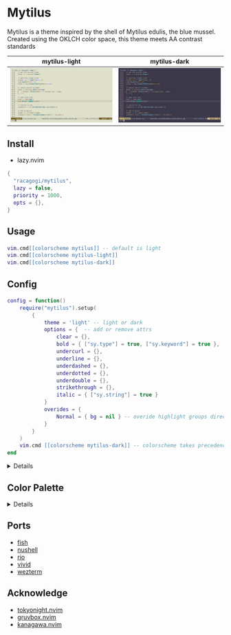 # Mytilus

Mytilus is a theme inspired by the shell of Mytilus edulis, the blue mussel.
Created using the OKLCH color space,
this theme meets AA contrast standards

|mytilus-light|mytilus-dark|
|---|---|
|![mytilus-light](./asset/mytilus-light.png)|![mytilus-dark](./asset/mytilus-dark.png)|

## Install
		
- lazy.nvim

```lua
{
  "racagogi/mytilus",
  lazy = false,
  priority = 1000,
  opts = {},
}
```
## Usage
		
```lua
vim.cmd[[colorscheme mytilus]] -- default is light
vim.cmd[[colorscheme mytilus-light]]
vim.cmd[[colorscheme mytilus-dark]]
```

## Config	
			
```lua
config = function()
	require("mytilus").setup(
		{
			theme = 'light' -- light or dark
			options = {  -- add or remove attrs
				clear = {},
				bold = { ["sy.type"] = true, ["sy.keyword"] = true },
				undercurl = {},
				underline = {},
				underdashed = {},
				underdotted = {},
				underdouble = {},
				strikethrough = {},
				italic = { ["sy.string"] = true }
			}
			overides = { 
				Normal = { bg = nil } -- overide highlight groups directly
			}
		}
	)
	vim.cmd [[colorscheme mytilus-dark]] -- colorscheme takes precedence over theme
end
```
<details>

## light colors

| | hex | rgb | OKlab |
|---|---|---|
| d0_black | #35343F | [53.42, 51.63, 63.0] |  [0.33, 0.01, -0.02] |
| d0_white | #35372B | [53.3, 54.57, 42.82] |  [0.33, -0.01, 0.02] |
| d1_black | #3B3944 | [58.55, 56.75, 68.3] |  [0.35, 0.01, -0.02] |
| d1_white | #3A3C30 | [58.43, 59.73, 47.83] |  [0.35, -0.01, 0.02] |
| d2_black | #403E4A | [63.76, 61.95, 73.66] |  [0.37, 0.01, -0.02] |
| d2_white | #404135 | [63.63, 64.97, 52.92] |  [0.37, -0.01, 0.02] |
| d3_black | #45434F | [69.04, 67.21, 79.08] |  [0.39, 0.01, -0.02] |
| d3_white | #45463A | [68.91, 70.27, 58.08] |  [0.39, -0.01, 0.02] |
| d1_red | #502F39 | [80.0, 47.22, 57.36] |  [0.35, 0.05, 0.0] |
| d1_orange | #503224 | [80.34, 49.93, 36.18] |  [0.35, 0.04, 0.04] |
| d1_yellow | #45391A | [68.62, 57.31, 25.74] |  [0.35, 0.0, 0.05] |
| d1_chartreuse | #2F4026 | [47.06, 64.41, 37.5] |  [0.35, -0.04, 0.04] |
| d1_green | #17433B | [23.25, 67.02, 59.43] |  [0.35, -0.05, 0.0] |
| d1_cyan | #19404E | [25.06, 63.94, 78.13] |  [0.35, -0.04, -0.04] |
| d1_blue | #303955 | [48.25, 57.17, 84.85] |  [0.35, -0.0, -0.05] |
| d1_purple | #44324D | [68.39, 50.45, 76.52] |  [0.35, 0.04, -0.04] |
| d3_red | #633443 | [99.08, 52.06, 67.39] |  [0.39, 0.07, 0.0] |
| d3_orange | #643824 | [99.67, 55.97, 35.74] |  [0.39, 0.05, 0.05] |
| d3_yellow | #544310 | [83.56, 66.95, 16.36] |  [0.39, 0.0, 0.07] |
| d3_chartreuse | #344D26 | [52.19, 77.28, 37.6] |  [0.39, -0.05, 0.05] |
| d3_green | #025146 | [1.98, 80.98, 70.38] |  [0.39, -0.07, 0.0] |
| d3_cyan | #094C61 | [9.33, 76.43, 97.09] |  [0.39, -0.05, -0.05] |
| d3_blue | #36436B | [54.37, 66.63, 106.62] |  [0.39, -0.0, -0.07] |
| d3_purple | #53395F | [83.09, 56.94, 94.73] |  [0.39, 0.05, -0.05] |
| v0_black | #EEECFB | [238.41, 236.31, 251.2] |  [0.95, 0.01, -0.02] |
| v0_white | #EEF0E1 | [238.26, 240.12, 225.07] |  [0.95, -0.01, 0.02] |
| v1_black | #E1DEF7 | [225.36, 221.55, 247.26] |  [0.91, 0.01, -0.03] |
| v1_white | #E1E4CA | [225.09, 228.15, 201.93] |  [0.91, -0.01, 0.03] |
| v2_black | #D4D1EA | [212.3, 208.51, 233.93] |  [0.87, 0.01, -0.03] |
| v2_white | #D4D7BD | [212.03, 215.04, 189.1] |  [0.87, -0.01, 0.03] |
| v3_black | #BEBAD3 | [189.8, 186.06, 210.94] |  [0.8, 0.01, -0.03] |
| v3_white | #BEC0A7 | [189.54, 192.46, 167.01] |  [0.8, -0.01, 0.03] |
| v2_red | #F7C4D2 | [246.89, 196.47, 210.45] |  [0.87, 0.06, 0.0] |
| v2_orange | #F7C9B4 | [247.1, 200.62, 180.18] |  [0.87, 0.04, 0.04] |
| v2_yellow | #E3D3A8 | [227.46, 211.22, 167.69] |  [0.87, 0.0, 0.06] |
| v2_chartreuse | #C4DEB6 | [195.63, 221.69, 182.28] |  [0.87, -0.04, 0.04] |
| v2_green | #A9E2D6 | [169.48, 225.77, 213.58] |  [0.87, -0.06, 0.0] |
| v2_cyan | #AADDF2 | [170.31, 221.33, 242.25] |  [0.87, -0.04, -0.04] |
| v2_blue | #C5D3FD | [196.61, 211.16, 252.8] |  [0.87, -0.0, -0.06] |
| v2_purple | #E3C9F0 | [227.46, 200.97, 239.93] |  [0.87, 0.04, -0.04] |


### contrast

| | v0_black | v0_white | v1_black | v1_white | v2_black | v2_white |
|---|---|---|---|---|---|---|
| d0_black | 10.57 | 10.65 | 9.33 | 9.46 | 8.23 | 8.34 |
| d0_white | 10.48 | 10.55 | 9.25 | 9.37 | 8.15 | 8.26 |
| d1_black | 9.78 | 9.86 | 8.64 | 8.75 | 7.61 | 7.72 |
| d1_white | 9.69 | 9.76 | 8.55 | 8.67 | 7.54 | 7.64 |
| d2_black | 9.03 | 9.1 | 7.97 | 8.08 | 7.03 | 7.12 |
| d2_white | 8.94 | 9.01 | 7.89 | 8.0 | 6.96 | 7.05 |
| d3_black | 8.31 | 8.38 | 7.34 | 7.44 | 6.47 | 6.56 |
| d3_white | 8.23 | 8.29 | 7.27 | 7.36 | 6.4 | 6.49 |
| d1_red | 9.98 | 10.06 | 8.81 | 8.93 | 7.77 | 7.87 |
| d1_orange | 9.91 | 9.98 | 8.75 | 8.86 | 7.71 | 7.81 |
| d1_yellow | 9.74 | 9.81 | 8.6 | 8.71 | 7.58 | 7.68 |
| d1_chartreuse | 9.56 | 9.63 | 8.44 | 8.55 | 7.44 | 7.54 |
| d1_green | 9.49 | 9.56 | 8.38 | 8.49 | 7.39 | 7.49 |
| d1_cyan | 9.6 | 9.67 | 8.47 | 8.58 | 7.47 | 7.57 |
| d1_blue | 9.79 | 9.86 | 8.64 | 8.76 | 7.62 | 7.72 |
| d1_purple | 9.94 | 10.02 | 8.78 | 8.89 | 7.74 | 7.84 |
| d3_red | 8.59 | 8.65 | 7.58 | 7.68 | 6.68 | 6.77 |
| d3_orange | 8.5 | 8.56 | 7.5 | 7.6 | 6.61 | 6.7 |
| d3_yellow | 8.29 | 8.35 | 7.31 | 7.41 | 6.45 | 6.53 |
| d3_chartreuse | 8.06 | 8.12 | 7.11 | 7.21 | 6.27 | 6.35 |
| d3_green | 7.97 | 8.03 | 7.04 | 7.13 | 6.2 | 6.29 |
| d3_cyan | 8.1 | 8.16 | 7.15 | 7.25 | 6.31 | 6.39 |
| d3_blue | 8.36 | 8.42 | 7.38 | 7.47 | 6.5 | 6.59 |
| d3_purple | 8.54 | 8.6 | 7.54 | 7.64 | 6.65 | 6.74 |


| | v3_black | v3_white | v2_red | v2_orange | v2_yellow | v2_chartreuse | v2_green | v2_cyan | v2_blue | v2_purple |
|---|---|---|---|---|---|---|---|---|---|---|
| d0_black | 6.52 | 6.62 | 8.08 | 8.15 | 8.29 | 8.44 | 8.49 | 8.41 | 8.25 | 8.12 |
| d0_white | 6.46 | 6.56 | 8.01 | 8.08 | 8.22 | 8.36 | 8.41 | 8.33 | 8.18 | 8.05 |
| d1_black | 6.04 | 6.12 | 7.48 | 7.54 | 7.68 | 7.81 | 7.86 | 7.78 | 7.64 | 7.52 |
| d1_white | 5.98 | 6.07 | 7.41 | 7.47 | 7.6 | 7.73 | 7.78 | 7.71 | 7.56 | 7.45 |
| d2_black | 5.57 | 5.65 | 6.9 | 6.96 | 7.08 | 7.21 | 7.25 | 7.18 | 7.05 | 6.94 |
| d2_white | 5.52 | 5.6 | 6.84 | 6.89 | 7.01 | 7.14 | 7.18 | 7.11 | 6.98 | 6.87 |
| d3_black | 5.13 | 5.2 | 6.36 | 6.41 | 6.52 | 6.64 | 6.68 | 6.61 | 6.49 | 6.39 |
| d3_white | 5.08 | 5.15 | 6.29 | 6.35 | 6.46 | 6.57 | 6.61 | 6.55 | 6.42 | 6.32 |
| d1_red | 6.16 | 6.25 | 7.63 | 7.7 | 7.83 | 7.97 | 8.02 | 7.94 | 7.79 | 7.67 |
| d1_orange | 6.11 | 6.2 | 7.58 | 7.64 | 7.77 | 7.91 | 7.96 | 7.88 | 7.73 | 7.61 |
| d1_yellow | 6.01 | 6.1 | 7.45 | 7.51 | 7.64 | 7.77 | 7.82 | 7.75 | 7.6 | 7.48 |
| d1_chartreuse | 5.9 | 5.98 | 7.31 | 7.37 | 7.5 | 7.63 | 7.68 | 7.6 | 7.46 | 7.34 |
| d1_green | 5.86 | 5.94 | 7.26 | 7.32 | 7.45 | 7.58 | 7.62 | 7.55 | 7.41 | 7.29 |
| d1_cyan | 5.92 | 6.01 | 7.34 | 7.4 | 7.53 | 7.66 | 7.71 | 7.63 | 7.49 | 7.37 |
| d1_blue | 6.04 | 6.13 | 7.49 | 7.55 | 7.68 | 7.82 | 7.86 | 7.79 | 7.64 | 7.52 |
| d1_purple | 6.13 | 6.22 | 7.6 | 7.67 | 7.8 | 7.94 | 7.98 | 7.91 | 7.76 | 7.64 |
| d3_red | 5.3 | 5.37 | 6.57 | 6.62 | 6.74 | 6.85 | 6.89 | 6.83 | 6.7 | 6.6 |
| d3_orange | 5.24 | 5.32 | 6.5 | 6.55 | 6.66 | 6.78 | 6.82 | 6.76 | 6.63 | 6.53 |
| d3_yellow | 5.11 | 5.19 | 6.34 | 6.39 | 6.5 | 6.61 | 6.65 | 6.59 | 6.47 | 6.37 |
| d3_chartreuse | 4.97 | 5.04 | 6.16 | 6.21 | 6.32 | 6.43 | 6.47 | 6.41 | 6.29 | 6.19 |
| d3_green | 4.92 | 4.99 | 6.09 | 6.15 | 6.25 | 6.36 | 6.4 | 6.34 | 6.22 | 6.12 |
| d3_cyan | 5.0 | 5.07 | 6.2 | 6.25 | 6.36 | 6.47 | 6.51 | 6.45 | 6.33 | 6.23 |
| d3_blue | 5.15 | 5.23 | 6.39 | 6.44 | 6.56 | 6.67 | 6.71 | 6.65 | 6.52 | 6.42 |
| d3_purple | 5.27 | 5.35 | 6.53 | 6.58 | 6.7 | 6.82 | 6.86 | 6.79 | 6.67 | 6.56 |


## dark colors

| | hex | rgb | OKlab |
|---|---|---|
| d0_black | #E1E3D4 | [225.05, 226.89, 212.0] |  [0.91, -0.01, 0.02] |
| d0_white | #E1DFEE | [225.21, 223.12, 237.85] |  [0.91, 0.01, -0.02] |
| d1_black | #DBDCCE | [218.5, 220.33, 205.52] |  [0.89, -0.01, 0.02] |
| d1_white | #DBD9E7 | [218.66, 216.58, 231.23] |  [0.89, 0.01, -0.02] |
| d2_black | #D4D6C7 | [211.99, 213.8, 199.07] |  [0.87, -0.01, 0.02] |
| d2_white | #D4D2E1 | [212.14, 210.08, 224.64] |  [0.87, 0.01, -0.02] |
| d3_black | #CECFC1 | [205.51, 207.31, 192.67] |  [0.85, -0.01, 0.02] |
| d3_white | #CECCDA | [205.67, 203.61, 218.08] |  [0.85, 0.01, -0.02] |
| d1_red | #F8CED9 | [248.16, 205.67, 217.22] |  [0.89, 0.05, 0.0] |
| d1_orange | #F8D1C0 | [248.29, 209.16, 192.02] |  [0.89, 0.04, 0.04] |
| d1_yellow | #E7DAB6 | [231.48, 217.98, 181.81] |  [0.89, 0.0, 0.05] |
| d1_chartreuse | #CDE3C2 | [204.89, 226.73, 193.8] |  [0.89, -0.04, 0.04] |
| d1_green | #B8E6DC | [183.77, 230.17, 219.84] |  [0.89, -0.05, 0.0] |
| d1_cyan | #B8E2F4 | [184.33, 226.48, 243.96] |  [0.89, -0.04, -0.04] |
| d1_blue | #CEDAFD | [205.61, 217.95, 252.88] |  [0.89, -0.0, -0.05] |
| d1_purple | #E8D1F2 | [231.53, 209.4, 242.03] |  [0.89, 0.04, -0.04] |
| d3_red | #F5BBCC | [245.43, 187.26, 203.73] |  [0.85, 0.07, 0.0] |
| d3_orange | #F6C0A8 | [245.76, 192.06, 168.33] |  [0.85, 0.05, 0.05] |
| d3_yellow | #DFCC99 | [223.45, 204.43, 153.42] |  [0.85, 0.0, 0.07] |
| d3_chartreuse | #BAD9AB | [186.4, 216.62, 170.74] |  [0.85, -0.05, 0.05] |
| d3_green | #9BDDCF | [154.75, 221.32, 207.35] |  [0.85, -0.07, 0.0] |
| d3_cyan | #9CD8F0 | [155.94, 216.14, 240.49] |  [0.85, -0.05, -0.05] |
| d3_blue | #BCCCFD | [187.69, 204.34, 252.62] |  [0.85, -0.0, -0.07] |
| d3_purple | #DFC1EE | [223.36, 192.55, 237.78] |  [0.85, 0.05, -0.05] |
| v0_black | #2B2C21 | [43.27, 44.47, 33.05] |  [0.29, -0.01, 0.02] |
| v0_white | #2B2A35 | [43.4, 41.62, 52.63] |  [0.29, 0.01, -0.02] |
| v1_black | #353722 | [53.45, 55.35, 34.16] |  [0.33, -0.01, 0.03] |
| v1_white | #363246 | [53.68, 50.15, 70.04] |  [0.33, 0.01, -0.03] |
| v2_black | #40422C | [63.77, 65.81, 44.2] |  [0.37, -0.01, 0.03] |
| v2_white | #403C51 | [64.0, 60.48, 80.93] |  [0.37, 0.01, -0.03] |
| v3_black | #53553E | [82.51, 84.75, 62.42] |  [0.44, -0.01, 0.03] |
| v3_white | #534F65 | [82.74, 79.2, 100.57] |  [0.44, 0.01, -0.03] |
| v2_red | #59323E | [89.49, 49.68, 62.34] |  [0.37, 0.06, 0.0] |
| v2_orange | #5A3524 | [89.94, 52.98, 36.09] |  [0.37, 0.04, 0.04] |
| v2_yellow | #4C3E16 | [76.03, 62.12, 21.9] |  [0.37, 0.0, 0.06] |
| v2_chartreuse | #324726 | [49.65, 70.81, 37.67] |  [0.37, -0.04, 0.04] |
| v2_green | #104A41 | [15.82, 73.96, 64.87] |  [0.37, -0.06, 0.0] |
| v2_cyan | #134658 | [19.35, 70.16, 87.53] |  [0.37, -0.04, -0.04] |
| v2_blue | #333E60 | [51.29, 61.9, 95.65] |  [0.37, -0.0, -0.06] |
| v2_purple | #4C3656 | [75.69, 53.71, 85.56] |  [0.37, 0.04, -0.04] |


### contrast

| | v0_black | v0_white | v1_black | v1_white | v2_black | v2_white |
|---|---|---|---|---|---|---|
| d0_black | 10.8 | 10.89 | 9.32 | 9.47 | 7.95 | 8.09 |
| d0_white | 10.72 | 10.81 | 9.25 | 9.4 | 7.89 | 8.03 |
| d1_black | 10.15 | 10.23 | 8.76 | 8.9 | 7.47 | 7.6 |
| d1_white | 10.07 | 10.16 | 8.69 | 8.83 | 7.42 | 7.55 |
| d2_black | 9.52 | 9.6 | 8.22 | 8.35 | 7.01 | 7.14 |
| d2_white | 9.45 | 9.53 | 8.16 | 8.29 | 6.96 | 7.08 |
| d3_black | 8.93 | 9.0 | 7.71 | 7.83 | 6.57 | 6.69 |
| d3_white | 8.86 | 8.93 | 7.64 | 7.77 | 6.52 | 6.64 |
| d1_red | 9.91 | 9.99 | 8.55 | 8.69 | 7.3 | 7.43 |
| d1_orange | 9.98 | 10.06 | 8.61 | 8.75 | 7.35 | 7.48 |
| d1_yellow | 10.12 | 10.21 | 8.74 | 8.88 | 7.45 | 7.58 |
| d1_chartreuse | 10.26 | 10.35 | 8.86 | 9.0 | 7.56 | 7.69 |
| d1_green | 10.31 | 10.4 | 8.9 | 9.05 | 7.6 | 7.73 |
| d1_cyan | 10.24 | 10.32 | 8.83 | 8.98 | 7.54 | 7.67 |
| d1_blue | 10.08 | 10.16 | 8.7 | 8.84 | 7.42 | 7.55 |
| d1_purple | 9.95 | 10.03 | 8.59 | 8.73 | 7.33 | 7.45 |
| d3_red | 8.64 | 8.71 | 7.45 | 7.58 | 6.36 | 6.47 |
| d3_orange | 8.72 | 8.79 | 7.53 | 7.65 | 6.42 | 6.53 |
| d3_yellow | 8.9 | 8.98 | 7.68 | 7.81 | 6.56 | 6.67 |
| d3_chartreuse | 9.09 | 9.16 | 7.84 | 7.97 | 6.69 | 6.81 |
| d3_green | 9.15 | 9.23 | 7.9 | 8.03 | 6.74 | 6.86 |
| d3_cyan | 9.05 | 9.12 | 7.81 | 7.94 | 6.66 | 6.78 |
| d3_blue | 8.85 | 8.92 | 7.64 | 7.76 | 6.52 | 6.63 |
| d3_purple | 8.69 | 8.76 | 7.5 | 7.62 | 6.4 | 6.51 |


| | v3_black | v3_white | v2_red | v2_orange | v2_yellow | v2_chartreuse | v2_green | v2_cyan | v2_blue | v2_purple |
|---|---|---|---|---|---|---|---|---|---|---|
| d0_black | 5.92 | 6.03 | 8.27 | 8.19 | 8.02 | 7.84 | 7.77 | 7.88 | 8.08 | 8.23 |
| d0_white | 5.87 | 5.98 | 8.21 | 8.13 | 7.96 | 7.78 | 7.71 | 7.82 | 8.02 | 8.17 |
| d1_black | 5.56 | 5.66 | 7.77 | 7.7 | 7.54 | 7.36 | 7.3 | 7.4 | 7.59 | 7.73 |
| d1_white | 5.52 | 5.62 | 7.71 | 7.64 | 7.48 | 7.31 | 7.24 | 7.34 | 7.53 | 7.67 |
| d2_black | 5.22 | 5.32 | 7.29 | 7.22 | 7.07 | 6.91 | 6.85 | 6.95 | 7.12 | 7.26 |
| d2_white | 5.18 | 5.27 | 7.23 | 7.17 | 7.02 | 6.86 | 6.8 | 6.89 | 7.07 | 7.2 |
| d3_black | 4.89 | 4.98 | 6.83 | 6.77 | 6.63 | 6.48 | 6.42 | 6.51 | 6.68 | 6.8 |
| d3_white | 4.85 | 4.94 | 6.78 | 6.72 | 6.58 | 6.43 | 6.37 | 6.46 | 6.62 | 6.75 |
| d1_red | 5.43 | 5.53 | 7.59 | 7.52 | 7.36 | 7.19 | 7.13 | 7.23 | 7.41 | 7.55 |
| d1_orange | 5.47 | 5.57 | 7.64 | 7.57 | 7.41 | 7.24 | 7.18 | 7.28 | 7.46 | 7.6 |
| d1_yellow | 5.55 | 5.65 | 7.75 | 7.68 | 7.52 | 7.34 | 7.28 | 7.38 | 7.57 | 7.71 |
| d1_chartreuse | 5.62 | 5.73 | 7.86 | 7.79 | 7.62 | 7.45 | 7.38 | 7.48 | 7.68 | 7.82 |
| d1_green | 5.65 | 5.76 | 7.9 | 7.82 | 7.66 | 7.48 | 7.42 | 7.52 | 7.71 | 7.86 |
| d1_cyan | 5.61 | 5.71 | 7.83 | 7.76 | 7.6 | 7.43 | 7.36 | 7.46 | 7.65 | 7.8 |
| d1_blue | 5.52 | 5.63 | 7.72 | 7.65 | 7.49 | 7.31 | 7.25 | 7.35 | 7.54 | 7.68 |
| d1_purple | 5.45 | 5.55 | 7.62 | 7.55 | 7.39 | 7.22 | 7.16 | 7.25 | 7.44 | 7.58 |
| d3_red | 4.73 | 4.82 | 6.61 | 6.55 | 6.41 | 6.27 | 6.21 | 6.3 | 6.46 | 6.58 |
| d3_orange | 4.78 | 4.87 | 6.68 | 6.61 | 6.48 | 6.33 | 6.27 | 6.36 | 6.52 | 6.64 |
| d3_yellow | 4.88 | 4.97 | 6.81 | 6.75 | 6.61 | 6.46 | 6.4 | 6.49 | 6.66 | 6.78 |
| d3_chartreuse | 4.98 | 5.07 | 6.96 | 6.89 | 6.75 | 6.59 | 6.54 | 6.63 | 6.8 | 6.92 |
| d3_green | 5.02 | 5.11 | 7.01 | 6.94 | 6.8 | 6.64 | 6.58 | 6.68 | 6.85 | 6.97 |
| d3_cyan | 4.96 | 5.05 | 6.93 | 6.86 | 6.72 | 6.57 | 6.51 | 6.6 | 6.77 | 6.89 |
| d3_blue | 4.85 | 4.94 | 6.77 | 6.71 | 6.57 | 6.42 | 6.36 | 6.45 | 6.62 | 6.74 |
| d3_purple | 4.76 | 4.85 | 6.65 | 6.59 | 6.45 | 6.3 | 6.25 | 6.33 | 6.5 | 6.62 |



</details>

## Color Palette

<details>

```lua
---@class Palette
---@field tc TerminalColor
---@field di Diagnostic
---@field fg Foreground
---@field bg Background
---@field sy Syntax
---@field df Diff
---@field rb Rainbow
---@field at Attr
---@field ui UI

---@class TerminalColor
---@field black         Color
---@field red           Color
---@field orange        Color
---@field yellow        Color
---@field green         Color
---@field mint          Color
---@field cyan          Color
---@field blue          Color
---@field magenta       Color
---@field white         Color
---@field bright_black  Color
---@field bright_white  Color

---@class Diagnostic
---@field error         Color
---@field warn          Color
---@field ok            Color
---@field info          Color
---@field hint          Color

---@class Rainbow
---@field rb1           Color
---@field rb2           Color
---@field rb3           Color
---@field rb4           Color
---@field rb5           Color
---@field rb6           Color
---@field rb7           Color

---@class Diff
---@field delete        Color
---@field add           Color
---@field change        Color
---@field difftext      Color

---@class Attr
---@field clear         Color
---@field bold          Color
---@field strikethrough Color
---@field underline     Color
---@field undercurl     Color
---@field underdouble   Color
---@field underdotted   Color
---@field underdashed   Color
---@field italic        Color

---@class Foreground
---@field strong        Color
---@field text          Color
---@field comment       Color

---@class Background
---@field float         Color
---@field plain	        Color
---@field visual        Color

---@class UI
---@field important  Color
---@field warning    Color
---@field info       Color
---@field hint       Color
---@field select     Color
---@field note       Color
---@field doc        Color
---@field sign       Color
---@field cursorline Color
---@field bar        Bar
---@field board      Board
---@field border     Color
---@field inactive   Color
---@field cursor     Color
---@field dir        Color
---@field fold       Color
---@field nontext    Color
---@field candidate  Color
---@field pmenu      Color
---@field pselect    Color

---@class Bar
---@field active     Color
---@field inactive   Color

---@class Board
---@field light      Color
---@field dark       Color

---@class Syntax
---@field keyword    Color
---@field constant   Color
---@field type       Color
---@field macro      Color
---@field functions  Color
---@field statement  Color
---@field modifier   Color
---@field operator   Color
---@field string     Color
---@field symbol     Color
---@field struct     Color
---@field member     Color
---@field parameter  Color
---@field variable   Color
---@field construct  Color
---@field special    Color
```
</details>
	
## Ports

- [fish](./themes/fish)
- [nushell](./themes/nu)
- [rio](./themes/rio)
- [vivid](./themes/vivid)
- [wezterm](./themes/wezterm)

## Acknowledge

- [tokyonight.nvim](https://github.com/folke/tokyonight.nvim)
- [gruvbox.nvim](https://github.com/ellisonleao/gruvbox.nvim)
- [kanagawa.nvim](https://github.com/rebelot/kanagawa.nvim)
